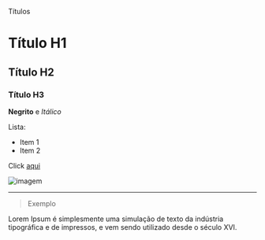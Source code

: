 Títulos

# Título H1
## Título H2
### Título H3

**Negrito** e *Itálico*

Lista:
* Item 1
* Item 2

Click [aqui]("https://github.com/Sandrolaxx/poo-terceiro-periodo-turma-a")

![imagem](https://user-images.githubusercontent.com/61207420/150044220-d60baa1c-069f-4018-9410-8a93770af740.png)

---

> Exemplo

Lorem Ipsum é simplesmente uma simulação de texto da indústria tipográfica e de impressos, e vem sendo utilizado desde o século XVI.